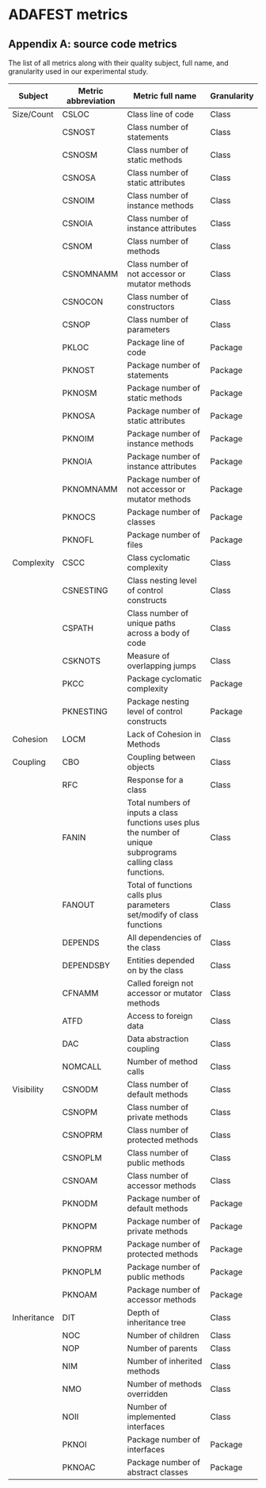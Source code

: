 
# ADAFEST metrics

## Appendix A: source code metrics


The list of all metrics along with their quality subject, full name, and granularity used in our experimental study. 

|     Subject        	|     Metric abbreviation    	|     Metric full name                                                                                                     	|     Granularity     	|
|--------------------	|----------------------------	|--------------------------------------------------------------------------------------------------------------------------	|---------------------	|
|     Size/Count     	|     CSLOC                  	|     Class line of code                                                                                                   	|     Class           	|
|                    	|     CSNOST                 	|     Class number of statements                                                                                           	|     Class           	|
|                    	|     CSNOSM                 	|     Class number of static   methods                                                                                     	|     Class           	|
|                    	|     CSNOSA                 	|     Class number of static   attributes                                                                                  	|     Class           	|
|                    	|     CSNOIM                 	|     Class number of instance   methods                                                                                   	|     Class           	|
|                    	|     CSNOIA                 	|     Class number of instance   attributes                                                                                	|     Class           	|
|                    	|     CSNOM                  	|     Class number of methods                                                                                              	|     Class           	|
|                    	|     CSNOMNAMM              	|     Class number of not accessor   or mutator methods                                                                    	|     Class           	|
|                    	|     CSNOCON                	|     Class number of constructors                                                                                         	|     Class           	|
|                    	|     CSNOP                  	|     Class number of parameters                                                                                           	|     Class           	|
|                    	|     PKLOC                  	|     Package line of code                                                                                                 	|     Package         	|
|                    	|     PKNOST                 	|     Package number of statements                                                                                         	|     Package         	|
|                    	|     PKNOSM                 	|     Package number of static   methods                                                                                   	|     Package         	|
|                    	|     PKNOSA                 	|     Package number of static   attributes                                                                                	|     Package         	|
|                    	|     PKNOIM                 	|     Package number of instance   methods                                                                                 	|     Package         	|
|                    	|     PKNOIA                 	|     Package number of instance   attributes                                                                              	|     Package         	|
|                    	|     PKNOMNAMM              	|     Package number of not   accessor or mutator methods                                                                  	|     Package         	|
|                    	|     PKNOCS                 	|     Package number of classes                                                                                            	|     Package         	|
|                    	|     PKNOFL                 	|     Package number of files                                                                                              	|     Package         	|
|     Complexity     	|     CSCC                   	|     Class cyclomatic complexity                                                                                          	|     Class           	|
|                    	|     CSNESTING              	|     Class nesting level of   control constructs                                                                          	|     Class           	|
|                    	|     CSPATH                 	|     Class number of unique paths   across a body of code                                                                 	|     Class           	|
|                    	|     CSKNOTS                	|     Measure of overlapping jumps                                                                                         	|     Class           	|
|                    	|     PKCC                   	|     Package cyclomatic complexity                                                                                        	|     Package         	|
|                    	|     PKNESTING              	|     Package nesting level of   control constructs                                                                        	|     Package         	|
|     Cohesion       	|     LOCM                   	|     Lack of Cohesion in Methods                                                                                          	|     Class           	|
|     Coupling       	|     CBO                    	|     Coupling between objects                                                                                             	|     Class           	|
|                    	|     RFC                    	|     Response for a class                                                                                                 	|     Class           	|
|                    	|     FANIN                  	|     Total numbers of inputs a   class functions uses plus the number of unique subprograms calling class   functions.    	|     Class           	|
|                    	|     FANOUT                 	|     Total of functions calls plus   parameters set/modify of class functions                                             	|     Class           	|
|                    	|     DEPENDS                	|     All dependencies of the class                                                                                        	|     Class           	|
|                    	|     DEPENDSBY              	|     Entities depended on by the   class                                                                                  	|     Class           	|
|                    	|     CFNAMM                 	|     Called foreign not accessor   or mutator methods                                                                     	|     Class           	|
|                    	|     ATFD                   	|     Access to foreign data                                                                                               	|     Class           	|
|                    	|     DAC                    	|     Data abstraction coupling                                                                                            	|     Class           	|
|                    	|     NOMCALL                	|     Number of method calls                                                                                               	|     Class           	|
|     Visibility     	|     CSNODM                 	|     Class number of default methods                                                                                      	|     Class           	|
|                    	|     CSNOPM                 	|     Class number of private   methods                                                                                    	|     Class           	|
|                    	|     CSNOPRM                	|     Class number of protected   methods                                                                                  	|     Class           	|
|                    	|     CSNOPLM                	|     Class number of public   methods                                                                                     	|     Class           	|
|                    	|     CSNOAM                 	|     Class number of accessor   methods                                                                                   	|     Class           	|
|                    	|     PKNODM                 	|     Package number of default   methods                                                                                  	|     Package         	|
|                    	|     PKNOPM                 	|     Package number of private   methods                                                                                  	|     Package         	|
|                    	|     PKNOPRM                	|     Package number of protected   methods                                                                                	|     Package         	|
|                    	|     PKNOPLM                	|     Package number of public   methods                                                                                   	|     Package         	|
|                    	|     PKNOAM                 	|     Package number of accessor   methods                                                                                 	|     Package         	|
|     Inheritance    	|     DIT                    	|     Depth of inheritance tree                                                                                            	|     Class           	|
|                    	|     NOC                    	|     Number of children                                                                                                   	|     Class           	|
|                    	|     NOP                    	|     Number of parents                                                                                                    	|     Class           	|
|                    	|     NIM                    	|     Number of inherited methods                                                                                          	|     Class           	|
|                    	|     NMO                    	|     Number of methods overridden                                                                                         	|     Class           	|
|                    	|     NOII                   	|     Number of implemented interfaces                                                                                     	|     Class           	|
|                    	|     PKNOI                  	|     Package number of interfaces                                                                                         	|     Package         	|
|                    	|     PKNOAC                 	|     Package number of abstract   classes                                                                                 	|     Package         	|

